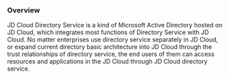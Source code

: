 ### Overview

JD Cloud Directory Service is a kind of Microsoft Active Directory hosted on JD Cloud, which integrates most functions of Directory Service with JD Cloud. No matter enterprises use directory service separately in JD Cloud, or expand current directory basic architecture into JD Cloud through the trust relationships of directory service, the end users of them can access resources and applications in the JD Cloud through JD Cloud directory service.